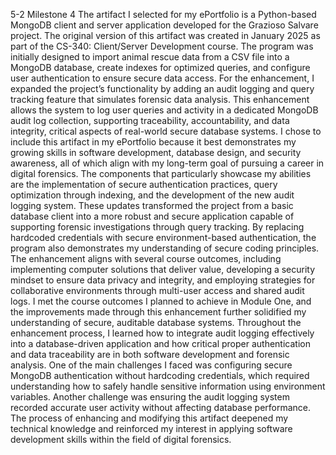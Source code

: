 5-2 Milestone 4
The artifact I selected for my ePortfolio is a Python-based MongoDB client and server application developed for the Grazioso Salvare project. The original version of this artifact was created in January 2025 as part of the CS-340: Client/Server Development course. The program was initially designed to import animal rescue data from a CSV file into a MongoDB database, create indexes for optimized queries, and configure user authentication to ensure secure data access. For the enhancement, I expanded the project’s functionality by adding an audit logging and query tracking feature that simulates forensic data analysis. This enhancement allows the system to log user queries and activity in a dedicated MongoDB audit log collection, supporting traceability, accountability, and data integrity, critical aspects of real-world secure database systems.
I chose to include this artifact in my ePortfolio because it best demonstrates my growing skills in software development, database design, and security awareness, all of which align with my long-term goal of pursuing a career in digital forensics. The components that particularly showcase my abilities are the implementation of secure authentication practices, query optimization through indexing, and the development of the new audit logging system. These updates transformed the project from a basic database client into a more robust and secure application capable of supporting forensic investigations through query tracking. By replacing hardcoded credentials with secure environment-based authentication, the program also demonstrates my understanding of secure coding principles.
The enhancement aligns with several course outcomes, including implementing computer solutions that deliver value, developing a security mindset to ensure data privacy and integrity, and employing strategies for collaborative environments through multi-user access and shared audit logs. I met the course outcomes I planned to achieve in Module One, and the improvements made through this enhancement further solidified my understanding of secure, auditable database systems.
Throughout the enhancement process, I learned how to integrate audit logging effectively into a database-driven application and how critical proper authentication and data traceability are in both software development and forensic analysis. One of the main challenges I faced was configuring secure MongoDB authentication without hardcoding credentials, which required understanding how to safely handle sensitive information using environment variables. Another challenge was ensuring the audit logging system recorded accurate user activity without affecting database performance. The process of enhancing and modifying this artifact deepened my technical knowledge and reinforced my interest in applying software development skills within the field of digital forensics.
